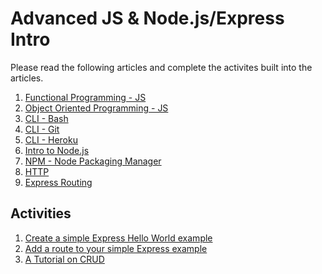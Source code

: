 Advanced JS & Node.js/Express Intro
===================================

Please read the following articles and complete the activites built into the articles.

1. [Functional Programming - JS](https://github.com/Drewbie345/okcoders-fall2015/blob/master/advanced-js-node-express/functional-js.md)
2. [Object Oriented Programming - JS](https://github.com/Drewbie345/okcoders-fall2015/blob/master/advanced-js-node-express/oop-js.md)
3. [CLI - Bash](https://github.com/Drewbie345/okcoders-fall2015/blob/master/advanced-js-node-express/bash.md)
4. [CLI - Git](https://github.com/Drewbie345/okcoders-fall2015/blob/master/advanced-js-node-express/git.md)
5. [CLI - Heroku](https://github.com/Drewbie345/okcoders-fall2015/blob/master/advanced-js-node-express/heroku.md)
6. [Intro to Node.js](https://github.com/Drewbie345/okcoders-fall2015/blob/master/advanced-js-node-express/intro-node-js.md)
7. [NPM - Node Packaging Manager](https://github.com/Drewbie345/okcoders-fall2015/tree/master/advanced-js-node-express)
8. [HTTP](https://github.com/Drewbie345/okcoders-fall2015/blob/master/advanced-js-node-express/http.md)
9. [Express Routing](https://github.com/Drewbie345/okcoders-fall2015/blob/master/advanced-js-node-express/routing.md)

Activities
----------

1. [Create a simple Express Hello World example](https://github.com/Drewbie345/okcoders-fall2015/blob/master/advanced-js-node-express/express-directions1.md)
2. [Add a route to your simple Express example](https://github.com/Drewbie345/okcoders-fall2015/blob/master/advanced-js-node-express/express-directions2.md)
3. [A Tutorial on CRUD](https://scotch.io/tutorials/build-a-restful-api-using-node-and-express-4)